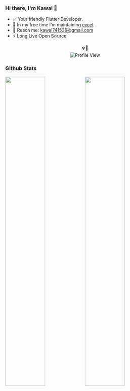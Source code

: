 ### Hi there, I'm Kawal 👋

- ✅ Your friendly Flutter Developer.
- 🔭 In my free time I’m maintaining [excel](https://github.com/justkawal/excel).
- 💬 Reach me: kawal741536@gmail.com
- ⚡ Long Live Open S🔥urce

<p align="center">❄️👀<br>
<img alt="Profile View" src="https://gpvc.arturio.dev/justkawal" />
</p>

### Github Stats
<p>
<img width="50%" src="https://github-readme-stats.vercel.app/api?username=justkawal&count_private=true&show_icons=true&layout=compact&theme=default"><img width="50%" src="https://github-readme-stats.vercel.app/api/top-langs/?username=justkawal&layout=compact&theme=default" /></p>

